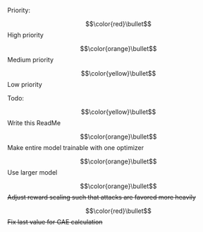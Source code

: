 Priority:

$$\color{red}\bullet$$ High priority

$$\color{orange}\bullet$$ Medium priority

$$\color{yellow}\bullet$$ Low priority

Todo:

$$\color{yellow}\bullet$$ Write this ReadMe

$$\color{orange}\bullet$$ Make entire model trainable with one optimizer

$$\color{orange}\bullet$$ Use larger model

$$\color{orange}\bullet$$ ~~Adjust reward scaling such that attacks are favored more heavily~~

$$\color{red}\bullet$$ ~~Fix last value for GAE calculation~~